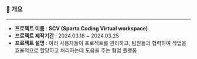 ### 📄 개요
**********************
* **프로젝트 이름** : **SCV (Sparta Coding Virtual workspace)**
* **프로젝트 제작기간** : 2024.03.18 ~ 2024.03.25
* **프로젝트 설명** : 
여러 사용자들이 프로젝트를 관리하고, 팀원들과 협력하여 작업을 효율적으로 할당하고 처리하는데 도움을 주는 협업 플랫폼<br>
